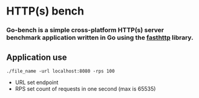 # HTTP(s) bench

### **Go-bench** is a simple cross-platform HTTP(s) server benchmark application written in Go using the [fasthttp](https://github.com/valyala/fasthttp?ysclid=lcwgg8cpz3782494501) library.

## Application use

    ./file_name -url localhost:8080 -rps 100

- URL set endpoint
- RPS set count of requests in one second (max is 65535)